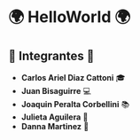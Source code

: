 # 🌍 **HelloWorld** 🌍

## 👥 **Integrantes** 👥
- **Carlos Ariel Diaz Cattoni** 🎓
- **Juan Bisaguirre** 💻
- **Joaquin Peralta Corbellini** 📚
- **Julieta Aguilera** 🔬
- **Danna Martinez** 🧪
